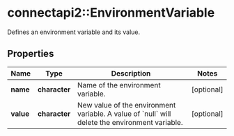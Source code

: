 # connectapi2::EnvironmentVariable

Defines an environment variable and its value.

## Properties
Name | Type | Description | Notes
------------ | ------------- | ------------- | -------------
**name** | **character** | Name of the environment variable. | [optional] 
**value** | **character** | New value of the environment variable. A value of &#x60;null&#x60; will delete the environment variable. | [optional] 


